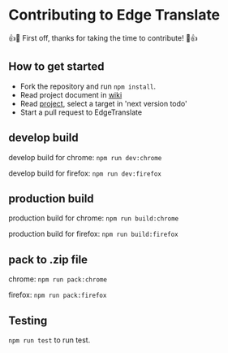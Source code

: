 # Contributing to Edge Translate

:+1::tada: First off, thanks for taking the time to contribute! :tada::+1:

## How to get started

- Fork the repository and run `npm install`.
- Read project document in [wiki](../../wiki/document)
- Read [project](../../projects/1), select a target in 'next version todo'
- Start a pull request to EdgeTranslate

## develop build

develop build for chrome: `npm run dev:chrome`

develop build for firefox: `npm run dev:firefox`

## production build

production build for chrome: `npm run build:chrome`

production build for firefox: `npm run build:firefox`

## pack to .zip file

chrome: `npm run pack:chrome`

firefox: `npm run pack:firefox`

## Testing

`npm run test` to run test.
